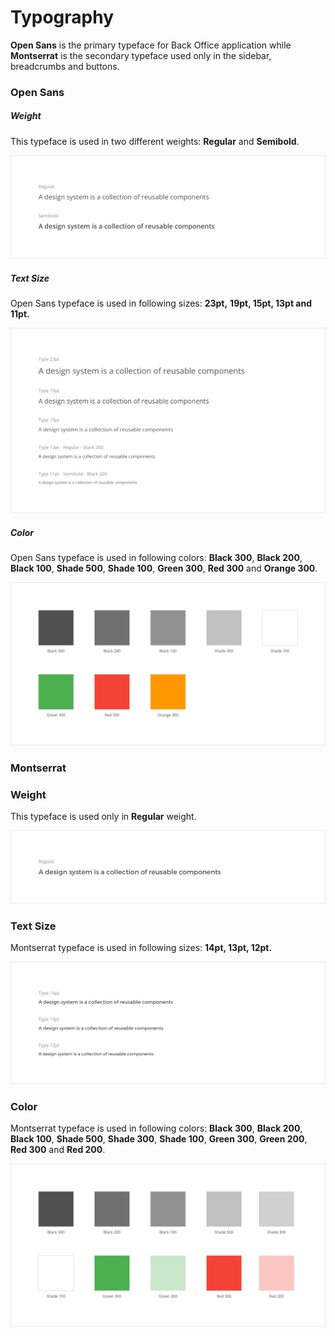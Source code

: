 # Typography

**Open Sans** is the primary typeface for Back Office application while **Montserrat** is the secondary typeface used only in the sidebar, breadcrumbs and buttons.

### Open Sans

##### Weight

This typeface is used in two different weights: **Regular** and **Semibold**.

![](/assets/foundations/typography-open-sans-weight.png)

##### Text Size

Open Sans typeface is used in following sizes: **23pt,** **19pt, 15pt, 13pt and 11pt.**

![](/assets/foundations/typography-open-sans-text-size.png)

##### Color

Open Sans typeface is used in following colors: **Black 300**, **Black 200**, **Black 100**, **Shade 500**, **Shade 100**, **Green 300**, **Red 300** and **Orange 300**.

![](/assets/foundations/typography-open-sans-color.png)

### Montserrat

### Weight

This typeface is used only in **Regular** weight.

![](/assets/foundations/typography-montserrat-weight.png)

### Text Size

Montserrat typeface is used in following sizes: **14pt, 13pt, 12pt.**

![](/assets/foundations/typography-montserrat-text-size.png)

### Color

Montserrat typeface is used in following colors: **Black 300**, **Black 200**, **Black 100**, **Shade 500**, **Shade 300**, **Shade 100**, **Green 300**, **Green 200**, **Red 300** and **Red 200**.

![](/assets/foundations/typography-montserrat-color.png)

